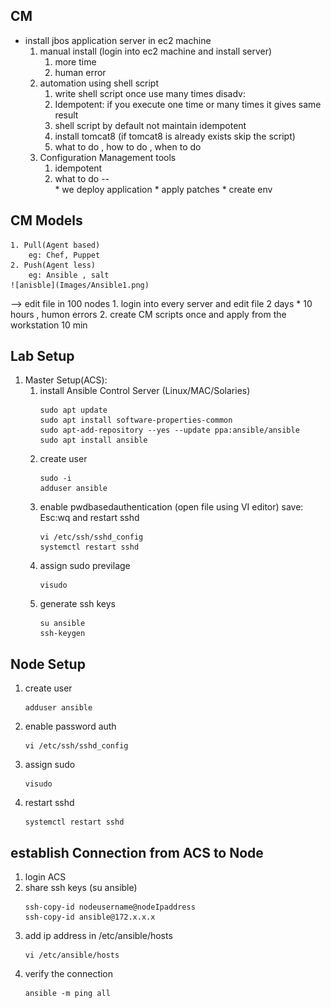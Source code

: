 ## CM 

* install jbos application server in ec2 machine 
    1. manual install (login into ec2 machine and install server)
         1. more time
         2. human error 
    2. automation using shell script 
         1. write shell script once use many times 
       disadv: 
         1. Idempotent: if you execute one time or many times it gives same result 
         2. shell script by default not maintain idempotent 
         3. install tomcat8 (if tomcat8 is already exists skip the script) 
         4. what to do , how to do , when to do 
    3. Configuration Management tools 
        1. idempotent 
        2. what to do --  
      * we deploy application
      * apply patches
      * create env  
## CM Models
    1. Pull(Agent based) 
        eg: Chef, Puppet  
    2. Push(Agent less)
        eg: Ansible , salt
    ![anisble](Images/Ansible1.png)
--> edit file in 100 nodes 
    1. login into every server and edit file   2 days  * 10 hours , humon errors 
    2. create CM scripts once and apply from the workstation  10 min 

## Lab Setup 
   1. Master Setup(ACS): 
      1. install Ansible Control Server  (Linux/MAC/Solaries) 
         ```
         sudo apt update
         sudo apt install software-properties-common
         sudo apt-add-repository --yes --update ppa:ansible/ansible
         sudo apt install ansible
         ```
      2. create user  
         ```
         sudo -i 
         adduser ansible 
         ```  
      3. enable pwdbasedauthentication (open file using VI editor) save: Esc:wq  and restart sshd
         ```
         vi /etc/ssh/sshd_config
         systemctl restart sshd
         ```
      4. assign sudo previlage  
         ```
         visudo
         ```
      5. generate ssh keys 
         ```
         su ansible 
         ssh-keygen
         ```
      
    
## Node Setup 
   1. create user
      ```
      adduser ansible
      ```
   2. enable password auth
      ```
      vi /etc/ssh/sshd_config
      ```
   3. assign sudo 
      ```
      visudo
      ``` 
   4. restart sshd 
      ```
      systemctl restart sshd
      ```
## establish Connection from ACS to Node 
   1. login ACS 
   2. share ssh keys (su ansible)
       ```
       ssh-copy-id nodeusername@nodeIpaddress
       ssh-copy-id ansible@172.x.x.x
       ```
   3. add ip address in /etc/ansible/hosts
      ```
      vi /etc/ansible/hosts
      ```
   4. verify the connection 
      ```
      ansible -m ping all
      ```  
